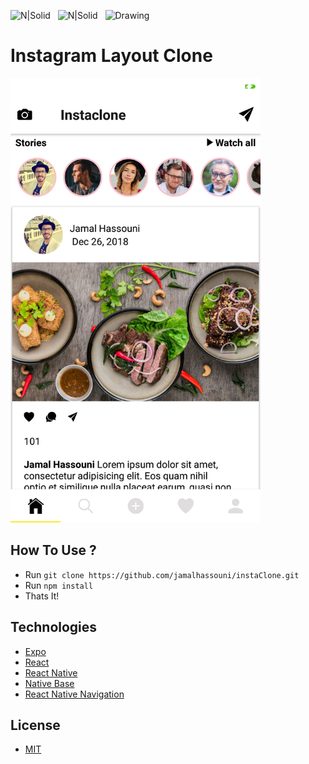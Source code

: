 ![N|Solid](https://i0.wp.com/unsureprogrammercom.files.wordpress.com/2018/04/expo.png?ssl=1&w=450)&nbsp;&nbsp;
![N|Solid](https://nativebase.io/assets/img/front-page-icon.png)&nbsp;&nbsp;
<img src="https://cdn.rawgit.com/lucasbento/react-native-actions/master/common/media/logo.png" alt="Drawing" style="width: 200px;height"/>

# Instagram Layout Clone

<img src="screenshoots/headerStories.png" alt="main page"  width="400" height="auto"/>

## How To Use ?

- Run `git clone https://github.com/jamalhassouni/instaClone.git`
- Run `npm install`
- Thats It!

## Technologies

- [Expo](https://expo.io/)
- [React](https://reactjs.org/)
- [React Native](https://facebook.github.io/react-native/)
- [Native Base](https://nativebase.io/)
- [React Native Navigation](https://reactnavigation.org/)

## License

- [MIT](License.md)
